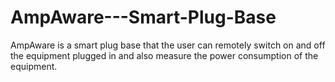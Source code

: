 # AmpAware---Smart-Plug-Base
AmpAware is a smart plug base that the user can remotely switch on and off the equipment plugged in and also measure the power consumption of the equipment.
